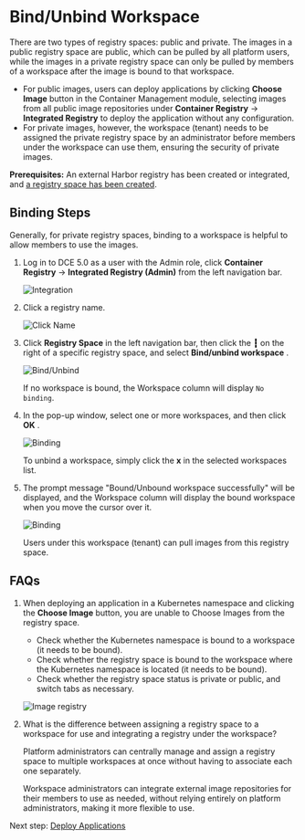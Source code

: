 # Bind/Unbind Workspace

There are two types of registry spaces: public and private. The images in a public registry space are public, 
which can be pulled by all platform users, while the images in a private registry space can only be pulled 
by members of a workspace after the image is bound to that workspace. 

- For public images, users can deploy applications by clicking __Choose Image__ button in the Container Management module,
  selecting images from all public image repositories under __Container Registry__ -> __Integrated Registry__ to deploy 
  the application without any configuration.
- For private images, however, the workspace (tenant) needs to be assigned the private registry space by an 
administrator before members under the workspace can use them, ensuring the security of private images.

**Prerequisites:** An external Harbor registry has been created or integrated, and [a registry space has been created](../integrate-admin/registry-space.md).

## Binding Steps

Generally, for private registry spaces, binding to a workspace is helpful to allow members to use the images.

1. Log in to DCE 5.0 as a user with the Admin role, click __Container Registry__ -> __Integrated Registry (Admin)__ 
   from the left navigation bar.

    ![Integration](../images/integrated01.png)

1. Click a registry name.

    ![Click Name](https://docs.daocloud.io/daocloud-docs-images/docs/en/docs/kangaroo/images/integrated02.png)

1. Click __Registry Space__ in the left navigation bar, then click the __┇__ on the right of a specific registry space, and select __Bind/unbind workspace__ .

    ![Bind/Unbind](https://docs.daocloud.io/daocloud-docs-images/docs/en/docs/kangaroo/images/bind03.png)

    If no workspace is bound, the Workspace column will display `No binding`.

1. In the pop-up window, select one or more workspaces, and then click __OK__ .

    ![Binding](https://docs.daocloud.io/daocloud-docs-images/docs/en/docs/kangaroo/images/bind04.png)

    To unbind a workspace, simply click the __x__ in the selected workspaces list.

1. The prompt message "Bound/Unbound workspace successfully" will be displayed,
   and the Workspace column will display the bound workspace when you move the cursor over it.

    ![Binding](https://docs.daocloud.io/daocloud-docs-images/docs/en/docs/kangaroo/images/bind05.png)

    Users under this workspace (tenant) can pull images from this registry space.

## FAQs

1. When deploying an application in a Kubernetes namespace and clicking the __Choose Image__ button, 
   you are unable to Choose Images from the registry space.

    - Check whether the Kubernetes namespace is bound to a workspace (it needs to be bound).
    - Check whether the registry space is bound to the workspace where the Kubernetes namespace is located (it needs to be bound).
    - Check whether the registry space status is private or public, and switch tabs as necessary.

    ![Image registry](https://docs.daocloud.io/daocloud-docs-images/docs/en/docs/kangaroo/images/bind06.png)

2. What is the difference between assigning a registry space to a workspace for use and integrating a registry under the workspace?

    Platform administrators can centrally manage and assign a registry space to multiple workspaces
    at once without having to associate each one separately.

    Workspace administrators can integrate external image repositories for their members to use as needed,
    without relying entirely on platform administrators, making it more flexible to use.

Next step: [Deploy Applications](../../amamba/user-guide/wizard/create-app-git.md)